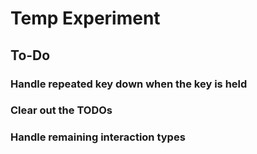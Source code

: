 # Temp Experiment

## To-Do

### Handle repeated key down when the key is held

### Clear out the TODOs

### Handle remaining interaction types

